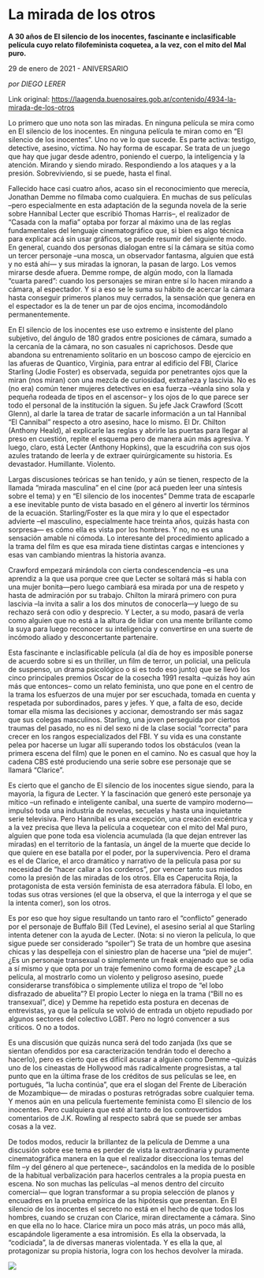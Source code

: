 # La mirada de los otros

**A 30 años de El silencio de los inocentes, fascinante e inclasificable película cuyo relato filofeminista coquetea, a la vez, con el mito del Mal puro.**

29 de enero de 2021 - ANIVERSARIO

_por DIEGO LERER_

Link original: https://laagenda.buenosaires.gob.ar/contenido/4934-la-mirada-de-los-otros



Lo primero que uno nota son las miradas. En ninguna película se mira como en El silencio de los inocentes. En ninguna película te miran como en “El silencio de los inocentes”. Uno no ve lo que sucede. Es parte activa: testigo, detective, asesino, víctima. No hay forma de escapar. Se trata de un juego que hay que jugar desde adentro, poniendo el cuerpo, la inteligencia y la atención. Mirando y siendo mirado. Respondiendo a los ataques y a la presión. Sobreviviendo, si se puede, hasta el final.




Fallecido hace casi cuatro años, acaso sin el reconocimiento que merecía, Jonathan Demme no filmaba como cualquiera. En muchas de sus películas –pero especialmente en esta adaptación de la segunda novela de la serie sobre Hannibal Lecter que escribió Thomas Harris–, el realizador de “Casada con la mafia” optaba por forzar al máximo una de las reglas fundamentales del lenguaje cinematográfico que, si bien es algo técnica para explicar acá sin usar gráficos, se puede resumir del siguiente modo. En general, cuando dos personas dialogan entre sí la cámara se sitúa como un tercer personaje –una mosca, un observador fantasma, alguien que está y no está ahí— y sus miradas la ignoran, la pasan de largo. Los vemos mirarse desde afuera. Demme rompe, de algún modo, con la llamada “cuarta pared”: cuando los personajes se miran entre sí lo hacen mirando a cámara, al espectador. Y si a eso se le suma su hábito de acercar la cámara hasta conseguir primeros planos muy cerrados, la sensación que genera en el espectador es la de tener un par de ojos encima, incomodándolo permanentemente.




En El silencio de los inocentes ese uso extremo e insistente del plano subjetivo, del ángulo de 180 grados entre posiciones de cámara, sumado a la cercanía de la cámara, no son casuales ni caprichosos. Desde que abandona su entrenamiento solitario en un boscoso campo de ejercicio en las afueras de Quantico, Virginia, para entrar al edificio del FBI, Clarice Starling (Jodie Foster) es observada, seguida por penetrantes ojos que la miran (nos miran) con una mezcla de curiosidad, extrañeza y lascivia. No es (no era) común tener mujeres detectives en esa fuerza –véanla sino sola y pequeña rodeada de tipos en el ascensor– y los ojos de lo que parece ser todo el personal de la institución la siguen. Su jefe Jack Crawford (Scott Glenn), al darle la tarea de tratar de sacarle información a un tal Hannibal “El Cannibal” respecto a otro asesino, hace lo mismo. El Dr. Chilton (Anthony Heald), al explicarle las reglas y abrirle las puertas para llegar al preso en cuestión, repite el esquema pero de manera aún más agresiva. Y luego, claro, está Lecter (Anthony Hopkins), que la escudriña con sus ojos azules tratando de leerla y de extraer quirúrgicamente su historia. Es devastador. Humillante. Violento.




Largas discusiones teóricas se han tenido, y aún se tienen, respecto de la llamada “mirada masculina” en el cine (por acá pueden leer una síntesis sobre el tema) y en “El silencio de los inocentes” Demme trata de escaparle a ese inevitable punto de vista basado en el género al invertir los términos de la ecuación. Starling/Foster es la que mira y lo que el espectador advierte –el masculino, especialmente hace treinta años, quizás hasta con sorpresa— es cómo ella es vista por los hombres. Y no, no es una sensación amable ni cómoda. Lo interesante del procedimiento aplicado a la trama del film es que esa mirada tiene distintas cargas e intenciones y esas van cambiando mientras la historia avanza.




Crawford empezará mirándola con cierta condescendencia –es una aprendiz a la que usa porque cree que Lecter se soltará más si habla con una mujer bonita—pero luego cambiará esa mirada por una de respeto y hasta de admiración por su trabajo. Chilton la mirará primero con pura lascivia –la invita a salir a los dos minutos de conocerla—y luego de su rechazo será con odio y desprecio. Y Lecter, a su modo, pasará de verla como alguien que no está a la altura de lidiar con una mente brillante como la suya para luego reconocer su inteligencia y convertirse en una suerte de incómodo aliado y desconcertante partenaire.




Esta fascinante e inclasificable película (al día de hoy es imposible ponerse de acuerdo sobre si es un thriller, un film de terror, un policial, una película de suspenso, un drama psicológico o si es todo eso junto) que se llevó los cinco principales premios Oscar de la cosecha 1991 resalta –quizás hoy aún más que entonces– como un relato feminista, uno que pone en el centro de la trama los esfuerzos de una mujer por ser escuchada, tomada en cuenta y respetada por subordinados, pares y jefes. Y que, a falta de eso, decide tomar ella misma las decisiones y accionar, demostrando ser más sagaz que sus colegas masculinos. Starling, una joven perseguida por ciertos traumas del pasado, no es ni del sexo ni de la clase social “correcta” para crecer en los rangos especializados del FBI. Y su vida es una constante pelea por hacerse un lugar allí superando todos los obstáculos (vean la primera escena del film) que le ponen en el camino. No es casual que hoy la cadena CBS esté produciendo una serie sobre ese personaje que se llamará “Clarice”.




Es cierto que el gancho de El silencio de los inocentes sigue siendo, para la mayoría, la figura de Lecter. Y la fascinación que generó este personaje ya mítico –un refinado e inteligente caníbal, una suerte de vampiro moderno—impulsó toda una industria de novelas, secuelas y hasta una inquietante serie televisiva. Pero Hannibal es una excepción, una creación excéntrica y a la vez precisa que lleva la película a coquetear con el mito del Mal puro, alguien que pone toda esa violencia acumulada (la que dejan entrever las miradas) en el territorio de la fantasía, un ángel de la muerte que decide lo que quiere en ese batalla por el poder, por la supervivencia. Pero el drama es el de Clarice, el arco dramático y narrativo de la película pasa por su necesidad de “hacer callar a los corderos”, por vencer tanto sus miedos como la presión de las miradas de los otros. Ella es Caperucita Roja, la protagonista de esta versión feminista de esa aterradora fábula. El lobo, en todas sus otras versiones (el que la observa, el que la interroga y el que se la intenta comer), son los otros.




Es por eso que hoy sigue resultando un tanto raro el “conflicto” generado por el personaje de Buffalo Bill (Ted Levine), el asesino serial al que Starling intenta detener con la ayuda de Lecter. (Nota: si no vieron la película, lo que sigue puede ser considerado “spoiler”) Se trata de un hombre que asesina chicas y las despelleja con el siniestro plan de hacerse una “piel de mujer”. ¿Es un personaje transexual o simplemente un freak enajenado que se odia a sí mismo y que opta por un traje femenino como forma de escape? ¿La película, al mostrarlo como un violento y peligroso asesino, puede considerarse transfóbica o simplemente utiliza el tropo de “el lobo disfrazado de abuelita”? El propio Lecter lo niega en la trama (“Bill no es transexual”, dice) y Demme ha repetido esta postura en decenas de entrevistas, ya que la película se volvió de entrada un objeto repudiado por algunos sectores del colectivo LGBT. Pero no logró convencer a sus críticos. O no a todos.




Es una discusión que quizás nunca será del todo zanjada (lxs que se sientan ofendidos por esa caracterización tendrán todo el derecho a hacerlo), pero es cierto que es difícil acusar a alguien como Demme –quizás uno de los cineastas de Hollywood más radicalmente progresistas, a tal punto que en la última frase de los créditos de sus películas se lee, en portugués, “la lucha continúa”, que era el slogan del Frente de Liberación de Mozambique— de miradas o posturas retrógradas sobre cualquier tema. Y menos aún en una película fuertemente feminista como El silencio de los inocentes. Pero cualquiera que esté al tanto de los controvertidos comentarios de J.K. Rowling al respecto sabrá que se puede ser ambas cosas a la vez.




De todos modos, reducir la brillantez de la película de Demme a una discusión sobre ese tema es perder de vista la extraordinaria y puramente cinematográfica manera en la que el realizador disecciona los temas del film –y del género al que pertenece–, sacándolos en la medida de lo posible de la habitual verbalización para hacerlos centrales a la propia puesta en escena. No son muchas las películas –al menos dentro del circuito comercial— que logran transformar a su propia selección de planos y encuadres en la prueba empírica de las hipótesis que presentan. En El silencio de los inocentes el secreto no está en el hecho de que todos los hombres, cuando se cruzan con Clarice, miran directamente a cámara. Sino en que ella no lo hace. Clarice mira un poco más atrás, un poco más allá, escapándole ligeramente a esa intromisión. Es ella la observada, la “codiciada”, la de diversas maneras violentada. Y es ella la que, al protagonizar su propia historia, logra con los hechos devolver la mirada.




[![](https://img.youtube.com/vi/W6Mm8Sbe__o/0.jpg)](https://www.youtube.com/watch?v=W6Mm8Sbe__o)



